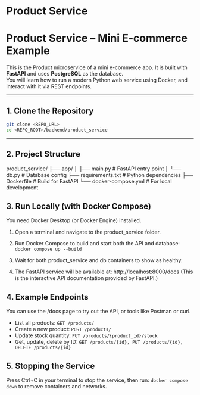 # Product Service

# Product Service – Mini E-commerce Example

This is the Product microservice of a mini e-commerce app. It is built with **FastAPI** and uses **PostgreSQL** as the database.  
You will learn how to run a modern Python web service using Docker, and interact with it via REST endpoints.

---

## 1. Clone the Repository

```bash
git clone <REPO_URL>
cd <REPO_ROOT>/backend/product_service
```

---

## 2. Project Structure

product_service/
├── app/
│   ├── main.py        # FastAPI entry point
│   └── db.py          # Database config
├── requirements.txt   # Python dependencies
├── Dockerfile         # Build for FastAPI
└── docker-compose.yml # For local development

## 3. Run Locally (with Docker Compose)

You need Docker Desktop (or Docker Engine) installed.

1. Open a terminal and navigate to the product_service folder.

2. Run Docker Compose to build and start both the API and database:
`docker compose up --build`

3. Wait for both product_service and db containers to show as healthy.

4. The FastAPI service will be available at:
http://localhost:8000/docs
(This is the interactive API documentation provided by FastAPI.)

## 4. Example Endpoints

You can use the /docs page to try out the API, or tools like Postman or curl.

- List all products:
`GET /products/`
- Create a new product:
`POST /products/`
- Update stock quantity:
`PUT /products/{product_id}/stock`
- Get, update, delete by ID:
`GET /products/{id}, PUT /products/{id}, DELETE /products/{id}`

## 5. Stopping the Service

Press Ctrl+C in your terminal to stop the service,
then run:
`docker compose down`
to remove containers and networks.

